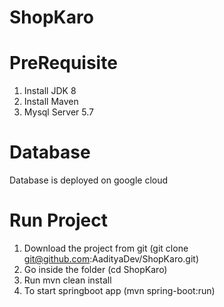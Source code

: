 # ShopKaro

# PreRequisite
1. Install JDK 8
2. Install Maven
3. Mysql Server 5.7

# Database
Database is deployed on google cloud 

# Run Project
1. Download the project from git (git clone git@github.com:AadityaDev/ShopKaro.git)
2. Go inside the folder (cd ShopKaro)
3. Run mvn clean install
4. To start springboot app (mvn spring-boot:run)
